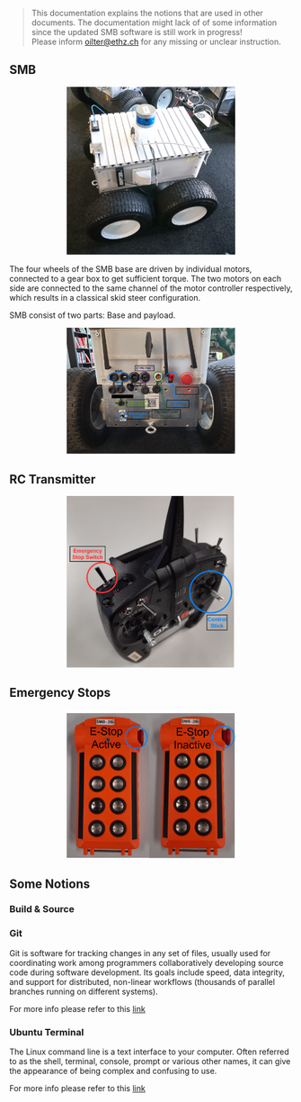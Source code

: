 > This documentation explains the notions that are used in other documents. The documentation might lack of of some information since the updated SMB software is still work in progress!  
> Please inform oilter@ethz.ch for any missing or unclear instruction.


## SMB 
<p align="center">
  <img style=" right;"  src="images/SMB.jpg" width="300" title="asd">
</p>

The four wheels of the SMB base are driven by individual motors, connected to a gear box to get sufficient torque. The two motors on each side are connected to the same channel of the motor controller respectively, which results in a classical skid steer configuration. 

SMB consist of two parts: Base and payload.

<p align="center">
  <img style=" left;"  src="images/SMB_Backpanel.png" width="300" title="asd">
</p>


## RC Transmitter
<p align="center">
  <img style=" right;"  src="images/RCTransmitter.png" width="300" title="asd">
</p>


## Emergency Stops
<p align="center">
  <img style=" right;"  src="images/E-Stop.png" width="300" title="asd">
</p>


## Some Notions

### Build & Source 

### Git 
Git is software for tracking changes in any set of files, usually used for coordinating work among programmers collaboratively developing source code during software development. Its goals include speed, data integrity, and support for distributed, non-linear workflows (thousands of parallel branches running on different systems).

For more info please refer to this [link](https://medium.com/@itswisdomagain/git-101-introduction-to-git-for-newbies-bb14f6f9fc1)

### Ubuntu Terminal 
The Linux command line is a text interface to your computer. Often referred to as the shell, terminal, console, prompt or various other names, it can give the appearance of being complex and confusing to use.

For more info please refer to this [link](https://ubuntu.com/tutorials/command-line-for-beginners#1-overview)


### 
